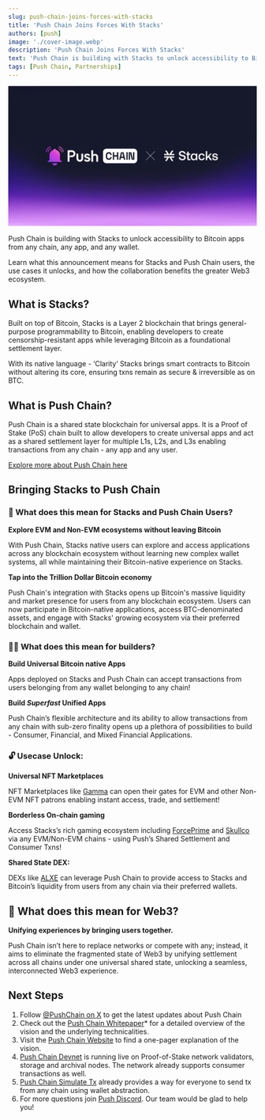 ```yaml
---
slug: push-chain-joins-forces-with-stacks
title: 'Push Chain Joins Forces With Stacks'
authors: [push]
image: './cover-image.webp'
description: 'Push Chain Joins Forces With Stacks'
text: 'Push Chain is building with Stacks to unlock accessibility to Bitcoin apps from any chain, any app, and any wallet.'
tags: [Push Chain, Partnerships]
---
```


![Cover image of Push Chain Join Forces With Morph ](./cover-image.webp)

<!--truncate-->

Push Chain is building with Stacks to unlock accessibility to Bitcoin apps from any chain, any app, and any wallet.

Learn what this announcement means for Stacks and Push Chain users, the use cases it unlocks, and how the collaboration benefits the greater Web3 ecosystem.

## What is Stacks?

Built on top of Bitcoin, Stacks is a Layer 2 blockchain that brings general-purpose programmability to Bitcoin, enabling developers to create censorship-resistant apps while leveraging Bitcoin as a foundational settlement layer.

With its native language - ‘Clarity’ Stacks brings smart contracts to Bitcoin without altering its core, ensuring txns remain as secure & irreversible as on BTC.

## What is Push Chain?

Push Chain is a shared state blockchain for universal apps. It is a Proof of Stake (PoS) chain built to allow developers to create universal apps and act as a shared settlement layer for multiple L1s, L2s, and L3s enabling transactions from any chain - any app and any user.

[Explore more about Push Chain here](https://push.org/)

## Bringing Stacks to Push Chain

### 👥 What does this mean for Stacks and Push Chain Users?

**Explore EVM and Non-EVM ecosystems without leaving Bitcoin**

With Push Chain, Stacks native users can explore and access applications across any blockchain ecosystem without learning new complex wallet systems, all while maintaining their Bitcoin-native experience on Stacks.

**Tap into the Trillion Dollar Bitcoin economy**

Push Chain's integration with Stacks opens up Bitcoin's massive liquidity and market presence for users from any blockchain ecosystem. Users can now participate in Bitcoin-native applications, access BTC-denominated assets, and engage with Stacks' growing ecosystem via their preferred blockchain and wallet.

### 👷‍♂️ What does this mean for builders?

**Build Universal Bitcoin native Apps**

Apps deployed on Stacks and Push Chain can accept transactions from users belonging from any wallet belonging to any chain!

**Build *Superfast* Unified Apps**

Push Chain’s flexible architecture and its ability to allow transactions from any chain with sub-zero finality opens up a plethora of possibilities to build - Consumer, Financial, and Mixed Financial Applications.

### 🔓 Usecase Unlock:

**Universal NFT Marketplaces**

NFT Marketplaces like [Gamma](https://gamma.io/) can open their gates for EVM and other Non-EVM NFT patrons enabling instant access, trade, and settlement!

**Borderless On-chain gaming**

Access Stacks’s rich gaming ecosystem including [ForcePrime](https://forceprime.io/) and [Skullco](https://www.skullco.in/) via any EVM/Non-EVM chains - using Push’s Shared Settlement and Consumer Txns!

**Shared State DEX:**

DEXs like [ALXE](https://app.alexlab.co/) can leverage Push Chain to provide access to Stacks and Bitcoin’s liquidity from users from any chain via their preferred wallets.

## 🌌 What does this mean for Web3?

**Unifying experiences by bringing users together.**

Push Chain isn’t here to replace networks or compete with any; instead, it aims to eliminate the fragmented state of Web3 by unifying settlement across all chains under one universal shared state, unlocking a seamless, interconnected Web3 experience.

## Next Steps

1. Follow [@PushChain on X](https://x.com/PushChain) to get the latest updates about Push Chain
2. Check out the [Push Chain Whitepaper](https://whitepaper.push.org/)\* for a detailed overview of the vision and the underlying technicalities.
3. Visit the [Push Chain Website](https://push.org/chain) to find a one-pager explanation of the vision.
4. [Push Chain Devnet](https://scan.push.org/) is running live on Proof-of-Stake network validators, storage and archival nodes. The network already supports consumer transactions as well.
5. [Push Chain Simulate Tx](https://simulate.push.org/) already provides a way for everyone to send tx from any chain using wallet abstraction.
6. For more questions join [Push Discord](https://discord.com/invite/pushprotocol). Our team would be glad to help you!
